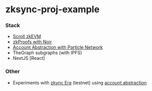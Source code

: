 # zksync-proj-example

### Stack
* [Scroll zkEVM](https://scroll.io/)
* [zkProofs with Noir](https://noir-lang.org/)
* [Account Abstraction with Particle Network](https://docs.particle.network/developers/account-abstraction/smart-account)
* TheGraph subgraphs (with IPFS)
* NextJS [React]

### Other
* Experiments with [zkync Era](https://era.zksync.io/docs/api/js/zksync2-js/features.html) (testnet) using [account abstraction](https://era.zksync.io/docs/reference/concepts/account-abstraction.html#design)